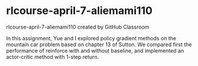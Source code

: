 # rlcourse-april-7-aliemami110
rlcourse-april-7-aliemami110 created by GitHub Classroom

In this assignment, Yue and I explored policy gradient methods on the mountain car problem based on chapter 13 of Sutton.
We compared first the performance of reinforce with and without baseline, and implemented an actor-critic method with 1-step return. 


